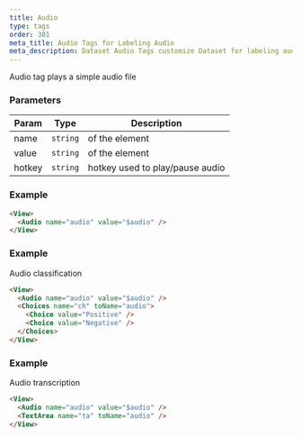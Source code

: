 ```yaml
---
title: Audio
type: tags
order: 301
meta_title: Audio Tags for Labeling Audio
meta_description: Dataset Audio Tags customize Dataset for labeling audio for machine learning and data science projects.
---
```


Audio tag plays a simple audio file

### Parameters

| Param | Type | Description |
| --- | --- | --- |
| name | <code>string</code> | of the element |
| value | <code>string</code> | of the element |
| hotkey | <code>string</code> | hotkey used to play/pause audio |

### Example
```html
<View>
  <Audio name="audio" value="$audio" />
</View>
```
### Example

Audio classification

```html
<View>
  <Audio name="audio" value="$audio" />
  <Choices name="ch" toName="audio">
    <Choice value="Positive" />
    <Choice value="Negative" />
  </Choices>
</View>
```
### Example

Audio transcription

```html
<View>
  <Audio name="audio" value="$audio" />
  <TextArea name="ta" toName="audio" />
</View>
```
